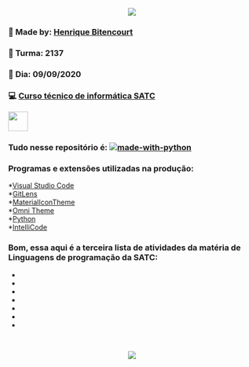 <p align = "center">
    <a href="https://web.satc.edu.br" target="_blank">
        <img src="https://web.satc.edu.br/wp-content/uploads/2019/04/cropped-logoasatc.png" width="">
    </a>
</p>

### :bust_in_silhouette: Made by: [Henrique Bitencourt](https://www.instagram.com/hxnrxqxx._/)
### :school: Turma: 2137
### :calendar: Dia: 09/09/2020
### :computer: [Curso técnico de informática SATC](https://www.instagram.com/infosatc/)

<a href="https://wa.me/5548996971730" target="_blank">
    <img src="https://cdn.icon-icons.com/icons2/1584/PNG/128/3721678-whatsapp_108065.png" width="40px" heitgh="40px">
</a>
<br>

### Tudo nesse repositório é: [![made-with-python](https://img.shields.io/badge/Feito%20com-Python%203-darkgreen)](https://www.python.org)

### Programas e extensões utilizadas na produção: 
*[Visual Studio Code](https://code.visualstudio.com) <br>
*[GitLens](https://marketplace.visualstudio.com/items?itemName=eamodio.gitlens) <br>
*[MaterialIconTheme](https://marketplace.visualstudio.com/items?itemName=PKief.material-icon-theme) <br>
*[Omni Theme](https://marketplace.visualstudio.com/items?itemName=rocketseat.theme-omni) <br>
*[Python](https://marketplace.visualstudio.com/items?itemName=ms-python.python) <br>
*[IntelliCode](https://marketplace.visualstudio.com/items?itemName=VisualStudioExptTeam.vscodeintellicode) <br>
### Bom, essa aqui é a terceira lista de atividades da matéria de Linguagens de programação da SATC: 
*
*
*
*
*
*
*
<br>

<p align = "center">
    <img src="https://media.giphy.com/media/3oriO01iyPI9sEn3Pi/giphy.gif" />
</p>